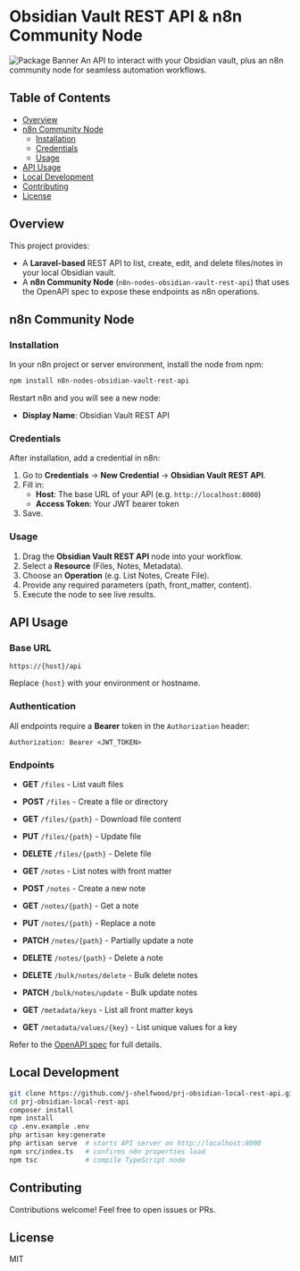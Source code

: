 # Obsidian Vault REST API & n8n Community Node

![Package Banner](https://raw.githubusercontent.com/j-shelfwood/prj-obsidian-local-rest-api/refs/heads/main/banner.webp)
An API to interact with your Obsidian vault, plus an n8n community node for seamless automation workflows.

## Table of Contents

-   [Overview](#overview)
-   [n8n Community Node](#n8n-community-node)
    -   [Installation](#installation)
    -   [Credentials](#credentials)
    -   [Usage](#usage)
-   [API Usage](#api-usage)
-   [Local Development](#local-development)
-   [Contributing](#contributing)
-   [License](#license)

## Overview

This project provides:

-   A **Laravel-based** REST API to list, create, edit, and delete files/notes in your local Obsidian vault.
-   A **n8n Community Node** (`n8n-nodes-obsidian-vault-rest-api`) that uses the OpenAPI spec to expose these endpoints as n8n operations.

## n8n Community Node

### Installation

In your n8n project or server environment, install the node from npm:

```bash
npm install n8n-nodes-obsidian-vault-rest-api
```

Restart n8n and you will see a new node:

-   **Display Name**: Obsidian Vault REST API

### Credentials

After installation, add a credential in n8n:

1. Go to **Credentials** → **New Credential** → **Obsidian Vault REST API**.
2. Fill in:
    - **Host**: The base URL of your API (e.g. `http://localhost:8000`)
    - **Access Token**: Your JWT bearer token
3. Save.

### Usage

1. Drag the **Obsidian Vault REST API** node into your workflow.
2. Select a **Resource** (Files, Notes, Metadata).
3. Choose an **Operation** (e.g. List Notes, Create File).
4. Provide any required parameters (path, front_matter, content).
5. Execute the node to see live results.

## API Usage

### Base URL

```
https://{host}/api
```

Replace `{host}` with your environment or hostname.

### Authentication

All endpoints require a **Bearer** token in the `Authorization` header:

```
Authorization: Bearer <JWT_TOKEN>
```

### Endpoints

-   **GET** `/files` - List vault files
-   **POST** `/files` - Create a file or directory
-   **GET** `/files/{path}` - Download file content
-   **PUT** `/files/{path}` - Update file
-   **DELETE** `/files/{path}` - Delete file

-   **GET** `/notes` - List notes with front matter
-   **POST** `/notes` - Create a new note
-   **GET** `/notes/{path}` - Get a note
-   **PUT** `/notes/{path}` - Replace a note
-   **PATCH** `/notes/{path}` - Partially update a note
-   **DELETE** `/notes/{path}` - Delete a note
-   **DELETE** `/bulk/notes/delete` - Bulk delete notes
-   **PATCH** `/bulk/notes/update` - Bulk update notes

-   **GET** `/metadata/keys` - List all front matter keys
-   **GET** `/metadata/values/{key}` - List unique values for a key

Refer to the [OpenAPI spec](openapi.yaml) for full details.

## Local Development

```bash
git clone https://github.com/j-shelfwood/prj-obsidian-local-rest-api.git
cd prj-obsidian-local-rest-api
composer install
npm install
cp .env.example .env
php artisan key:generate
php artisan serve  # starts API server on http://localhost:8000
npm src/index.ts   # confirms n8n properties load
npm tsc            # compile TypeScript node
```

## Contributing

Contributions welcome! Feel free to open issues or PRs.

## License

MIT
